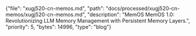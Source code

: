 {"file": "xugj520-cn-memos.md", "path": "docs/processed/xugj520-cn-memos/xugj520-cn-memos.md", "description": "MemOS  MemOS 1.0: Revolutionizing LLM Memory Management with Persistent Memory Layers.", "priority": 5, "bytes": 14996, "type": "blog"}
